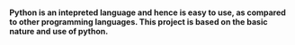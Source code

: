 #### Python is an intepreted language and hence is  easy to use, as compared to other programming languages. This project is based on the basic nature and use of python.